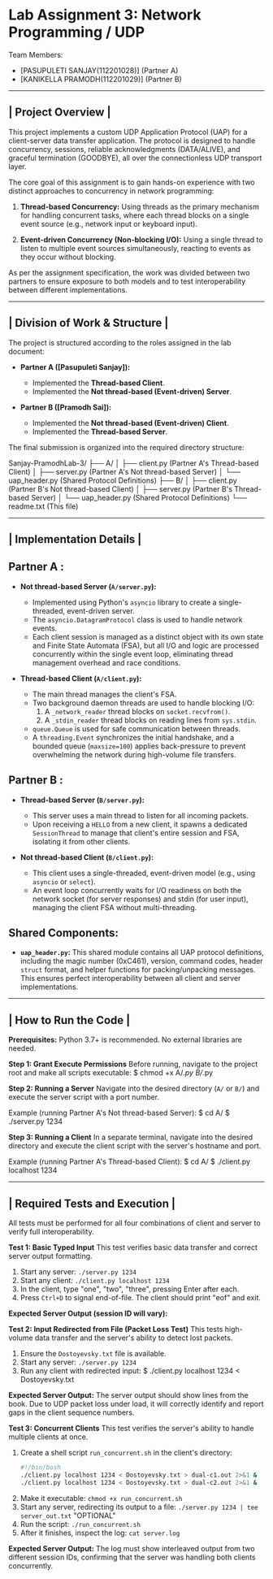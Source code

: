 
Lab Assignment 3: Network Programming / UDP
=====================================================

Team Members:
- [PASUPULETI SANJAY(112201028)] (Partner A)
- [KANIKELLA PRAMODH(112201029)] (Partner B)

--------------------
| Project Overview |
--------------------

This project implements a custom UDP Application Protocol (UAP) for a client-server data transfer application. The protocol is designed to handle concurrency, sessions, reliable acknowledgments (DATA/ALIVE), and graceful termination (GOODBYE), all over the connectionless UDP transport layer.

The core goal of this assignment is to gain hands-on experience with two distinct approaches to concurrency in network programming:

1.  **Thread-based Concurrency:** Using threads as the primary mechanism for handling concurrent tasks, where each thread blocks on a single event source (e.g., network input or keyboard input).

2.  **Event-driven Concurrency (Non-blocking I/O):** Using a single thread to listen to multiple event sources simultaneously, reacting to events as they occur without blocking.

As per the assignment specification, the work was divided between two partners to ensure exposure to both models and to test interoperability between different implementations.

--------------------------------
| Division of Work & Structure |
--------------------------------

The project is structured according to the roles assigned in the lab document:

*   **Partner A ([Pasupuleti Sanjay]):**
    *   Implemented the **Thread-based Client**.
    *   Implemented the **Not thread-based (Event-driven) Server**.

*   **Partner B ([Pramodh Sai]):**
    *   Implemented the **Not thread-based (Event-driven) Client**.
    *   Implemented the **Thread-based Server**.

The final submission is organized into the required directory structure:

Sanjay-PramodhLab-3/
├── A/
│   ├── client.py         (Partner A's Thread-based Client)
│   ├── server.py         (Partner A's Not thread-based Server)
│   └── uap_header.py     (Shared Protocol Definitions)
├── B/
│   ├── client.py         (Partner B's Not thread-based Client)
│   ├── server.py         (Partner B's Thread-based Server)
│   └── uap_header.py     (Shared Protocol Definitions)
└── readme.txt            (This file)


-----------------------------
| Implementation Details    |
-----------------------------

Partner A :
----------------------------
*   **Not thread-based Server (`A/server.py`):**
    - Implemented using Python's `asyncio` library to create a single-threaded, event-driven server.
    - The `asyncio.DatagramProtocol` class is used to handle network events.
    - Each client session is managed as a distinct object with its own state and Finite State Automata (FSA), but all I/O and logic are processed concurrently within the single event loop, eliminating thread management overhead and race conditions.

*   **Thread-based Client (`A/client.py`):**
    - The main thread manages the client's FSA.
    - Two background daemon threads are used to handle blocking I/O:
        1. A `_network_reader` thread blocks on `socket.recvfrom()`.
        2. A `_stdin_reader` thread blocks on reading lines from `sys.stdin`.
    - `queue.Queue` is used for safe communication between threads.
    - A `threading.Event` synchronizes the initial handshake, and a bounded queue (`maxsize=100`) applies back-pressure to prevent overwhelming the network during high-volume file transfers.

Partner B :
---------------------------------
*   **Thread-based Server (`B/server.py`):**
    - This server uses a main thread to listen for all incoming packets.
    - Upon receiving a `HELLO` from a new client, it spawns a dedicated `SessionThread` to manage that client's entire session and FSA, isolating it from other clients.

*   **Not thread-based Client (`B/client.py`):**
    - This client uses a single-threaded, event-driven model (e.g., using `asyncio` or `select`).
    - An event loop concurrently waits for I/O readiness on both the network socket (for server responses) and stdin (for user input), managing the client FSA without multi-threading.

Shared Components:
------------------
*   **`uap_header.py`:** This shared module contains all UAP protocol definitions, including the magic number (0xC461), version, command codes, header `struct` format, and helper functions for packing/unpacking messages. This ensures perfect interoperability between all client and server implementations.


--------------------------
| How to Run the Code    |
--------------------------

**Prerequisites:** Python 3.7+ is recommended. No external libraries are needed.

**Step 1: Grant Execute Permissions**
Before running, navigate to the project root and make all scripts executable:
$ chmod +x A/*.py B/*.py

**Step 2: Running a Server**
Navigate into the desired directory (`A/` or `B/`) and execute the server script with a port number.

Example (running Partner A's Not thread-based Server):
$ cd A/
$ ./server.py 1234

**Step 3: Running a Client**
In a separate terminal, navigate into the desired directory and execute the client script with the server's hostname and port.

Example (running Partner A's Thread-based Client):
$ cd A/
$ ./client.py localhost 1234


----------------------------------
| Required Tests and Execution   |
----------------------------------

All tests must be performed for all four combinations of client and server to verify full interoperability.

**Test 1: Basic Typed Input**
This test verifies basic data transfer and correct server output formatting.

1.  Start any server: `./server.py 1234`
2.  Start any client: `./client.py localhost 1234`
3.  In the client, type "one", "two", "three", pressing Enter after each.
4.  Press `Ctrl+D` to signal end-of-file. The client should print "eof" and exit.

**Expected Server Output (session ID will vary):**


**Test 2: Input Redirected from File (Packet Loss Test)**
This tests high-volume data transfer and the server's ability to detect lost packets.

1.  Ensure the `Dostoyevsky.txt` file is available.
2.  Start any server: `./server.py 1234`
3.  Run any client with redirected input:
    $ ./client.py localhost 1234 < Dostoyevsky.txt

**Expected Server Output:**
The server output should show lines from the book. Due to UDP packet loss under load, it will correctly identify and report gaps in the client sequence numbers.



**Test 3: Concurrent Clients**
This test verifies the server's ability to handle multiple clients at once.

1.  Create a shell script `run_concurrent.sh` in the client's directory:
    ```bash
    #!/bin/bash
    ./client.py localhost 1234 < Dostoyevsky.txt > dual-c1.out 2>&1 &
    ./client.py localhost 1234 < Dostoyevsky.txt > dual-c2.out 2>&1 &
    ```
2.  Make it executable: `chmod +x run_concurrent.sh`
3.  Start any server, redirecting its output to a file: `./server.py 1234 | tee server_out.txt`
"OPTIONAL"
4.  Run the script: `./run_concurrent.sh`
5.  After it finishes, inspect the log: `cat server.log`

**Expected Server Output:**
The log must show interleaved output from two different session IDs, confirming that the server was handling both clients concurrently.

